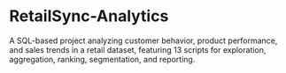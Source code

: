 # RetailSync-Analytics
A SQL-based project analyzing customer behavior, product performance, and sales trends in a retail dataset, featuring 13 scripts for exploration, aggregation, ranking, segmentation, and reporting.
